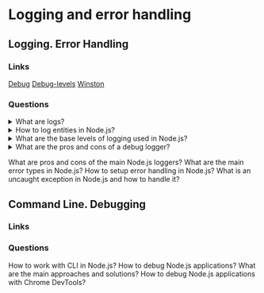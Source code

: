 # Logging and error handling

## Logging. Error Handling

### Links
[Debug](https://www.npmjs.com/package/debug)
[Debug-levels](https://www.npmjs.com/package/debug-levels)
[Winston](https://www.npmjs.com/package/winston)

### Questions

<details>
  <summary>What are logs?</summary>
  
  Logs are the events that reflect the various aspect of an application. It is the mode of troubleshooting and diagnosing your application if written correctly by the team.

</details>

<details>
  <summary>How to log entities in Node.js?</summary>

  It is possible to use one of the most popular logging libraries as Winston or Debug. It is necessary to configure the logger and import function into the code and call function.

</details>

<details>
  <summary>What are the base levels of logging used in Node.js?</summary>

  In the usual situation, NodeJS application has the following levels:
  Debug - fine-grained informational events that are most useful to debug an application.
  Info - informational messages that highlight the progress of the application at a coarse-grained level.
  Warn - potentially harmful situations.
  Error - error events that might still allow the application to continue running.
  Fatal - very severe error events that will presumably lead the application to abort.

</details>

<details>
  <summary>What are the pros and cons of a debug logger?</summary>

  Pros:
  + It is a simple solution.
  + A big community.
  + Common solution for NodeJS and browser.
  Cons:
  - This logger doesn't have levels but can be extended by a debug-levels package.
  - The output into an error stream.

</details>

What are pros and cons of the main Node.js loggers?
What are the main error types in Node.js?
How to setup error handling in Node.js?
What is an uncaught exception in Node.js and how to handle it?

## Command Line. Debugging

### Links

### Questions

How to work with CLI in Node.js?
How to debug Node.js applications?
What are the main approaches and solutions?
How to debug Node.js applications with Chrome DevTools?